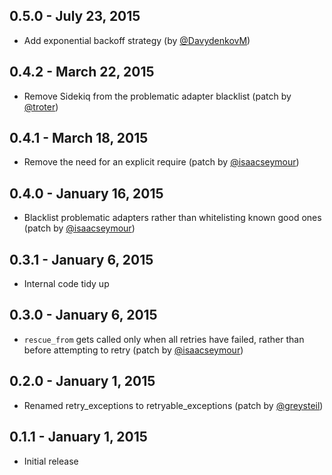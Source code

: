 ## 0.5.0 - July 23, 2015

- Add exponential backoff strategy (by [@DavydenkovM](https://github.com/DavydenkovM))

## 0.4.2 - March 22, 2015

- Remove Sidekiq from the problematic adapter blacklist (patch by [@troter](https://github.com/troter))

## 0.4.1 - March 18, 2015

- Remove the need for an explicit require (patch by [@isaacseymour](https://github.com/isaacseymour))

## 0.4.0 - January 16, 2015

- Blacklist problematic adapters rather than whitelisting known good ones (patch by [@isaacseymour](https://github.com/isaacseymour))

## 0.3.1 - January 6, 2015

- Internal code tidy up

## 0.3.0 - January 6, 2015

- `rescue_from` gets called only when all retries have failed, rather than before attempting to retry (patch by [@isaacseymour](https://github.com/isaacseymour))

## 0.2.0 - January 1, 2015

- Renamed retry_exceptions to retryable_exceptions (patch by [@greysteil](https://github.com/greysteil))

## 0.1.1 - January 1, 2015

- Initial release
